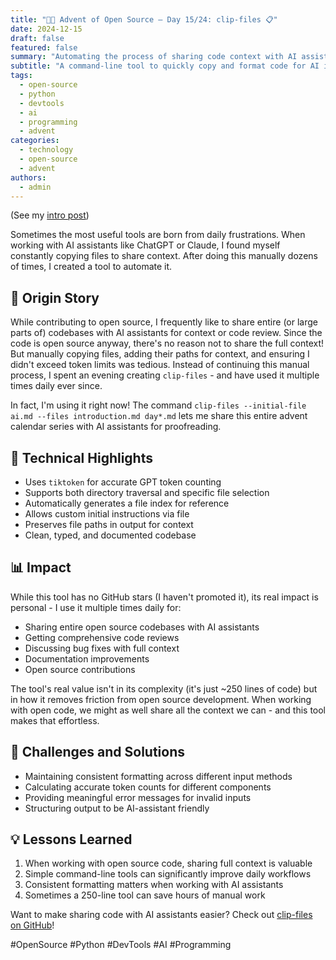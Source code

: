 ```yaml
---
title: "🎄🎁 Advent of Open Source – Day 15/24: clip-files 📋"
date: 2024-12-15
draft: false
featured: false
summary: "Automating the process of sharing code context with AI assistants."
subtitle: "A command-line tool to quickly copy and format code for AI interactions."
tags:
  - open-source
  - python
  - devtools
  - ai
  - programming
  - advent
categories:
  - technology
  - open-source
  - advent
authors:
  - admin
---
```


(See my [intro post](https://www.linkedin.com/posts/basnijholt_advent-of-open-source-celebrating-activity-7269075513002909697-M89J))

Sometimes the most useful tools are born from daily frustrations. When working with AI assistants like ChatGPT or Claude, I found myself constantly copying files to share context. After doing this manually dozens of times, I created a tool to automate it.

## 📖 Origin Story

While contributing to open source, I frequently like to share entire (or large parts of) codebases with AI assistants for context or code review. Since the code is open source anyway, there's no reason not to share the full context! But manually copying files, adding their paths for context, and ensuring I didn't exceed token limits was tedious. Instead of continuing this manual process, I spent an evening creating `clip-files` - and have used it multiple times daily ever since.

In fact, I'm using it right now! The command `clip-files --initial-file ai.md --files introduction.md day*.md` lets me share this entire advent calendar series with AI assistants for proofreading.

## 🔧 Technical Highlights

- Uses `tiktoken` for accurate GPT token counting
- Supports both directory traversal and specific file selection
- Automatically generates a file index for reference
- Allows custom initial instructions via file
- Preserves file paths in output for context
- Clean, typed, and documented codebase

## 📊 Impact

While this tool has no GitHub stars (I haven't promoted it), its real impact is personal - I use it multiple times daily for:

- Sharing entire open source codebases with AI assistants
- Getting comprehensive code reviews
- Discussing bug fixes with full context
- Documentation improvements
- Open source contributions

The tool's real value isn't in its complexity (it's just ~250 lines of code) but in how it removes friction from open source development. When working with open code, we might as well share all the context we can - and this tool makes that effortless.

## 🎯 Challenges and Solutions

- Maintaining consistent formatting across different input methods
- Calculating accurate token counts for different components
- Providing meaningful error messages for invalid inputs
- Structuring output to be AI-assistant friendly

## 💡 Lessons Learned

1. When working with open source code, sharing full context is valuable
2. Simple command-line tools can significantly improve daily workflows
3. Consistent formatting matters when working with AI assistants
4. Sometimes a 250-line tool can save hours of manual work

Want to make sharing code with AI assistants easier? Check out [clip-files on GitHub](https://github.com/basnijholt/clip-files)!

#OpenSource #Python #DevTools #AI #Programming
